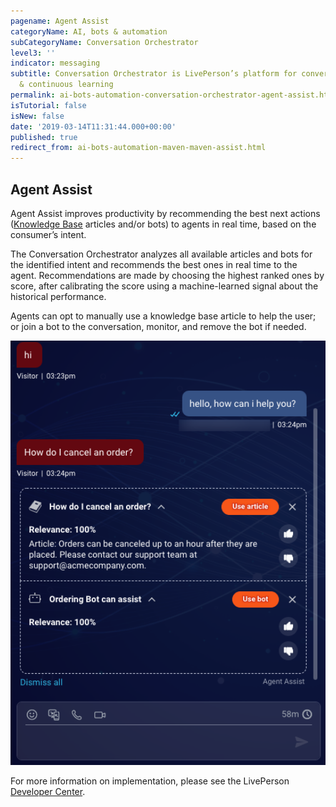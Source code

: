 ```yaml
---
pagename: Agent Assist
categoryName: AI, bots & automation
subCategoryName: Conversation Orchestrator
level3: ''
indicator: messaging
subtitle: Conversation Orchestrator is LivePerson’s platform for conversational orchestration
  & continuous learning
permalink: ai-bots-automation-conversation-orchestrator-agent-assist.html
isTutorial: false
isNew: false
date: '2019-03-14T11:31:44.000+00:00'
published: true
redirect_from: ai-bots-automation-maven-maven-assist.html
---
```


## Agent Assist

Agent Assist improves productivity by recommending the best next actions ([Knowledge Base](https://developers.liveperson.com/conversation-builder-knowledge-base.html) articles and/or bots) to agents in real time, based on the consumer’s intent.

The Conversation Orchestrator analyzes all available articles and bots for the identified intent and recommends the best ones in real time to the agent. Recommendations are made by choosing the highest ranked ones by score, after calibrating the score using a machine-learned signal about the historical performance.

Agents can opt to manually use a knowledge base article to help the user; or join a bot to the conversation, monitor, and remove the bot if needed.

<img class="fancyimage" width="600" src="img/maven-assist-RA.png">

For more information on implementation, please see the LivePerson [Developer Center](https://developers.liveperson.com/conversation-orchestrator-agent-assist-overview.html).
